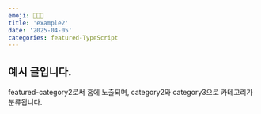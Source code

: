 ```yaml
---
emoji: 👩🏻‍💻
title: 'example2'
date: '2025-04-05'
categories: featured-TypeScript
---
```


## 예시 글입니다.

featured-category2로써 홈에 노출되며, category2와 category3으로 카테고리가 분류됩니다.

```toc
```